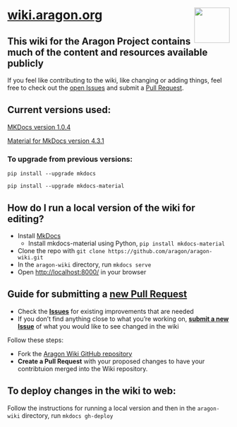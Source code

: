# [wiki.aragon.org](https://wiki.aragon.org/) <img align="right" src="https://github.com/aragon/design/blob/master/readme-logo.png" height="80px" />

## This wiki for the Aragon Project contains much of the content and resources available publicly

If you feel like contributing to the wiki, like changing or adding things, feel free to check out the [open Issues](https://github.com/aragon/aragon-wiki/issues) and submit a [Pull Request](https://github.com/aragon/aragon-wiki/pulls).

## Current versions used:
[MKDocs version 1.0.4](http://www.mkdocs.org/about/release-notes/)

[Material for MkDocs version 4.3.1](https://squidfunk.github.io/mkdocs-material/release-notes/)

### To upgrade from previous versions:
`pip install --upgrade mkdocs`

`pip install --upgrade mkdocs-material`

## How do I run a local version of the wiki for editing?

- Install [MkDocs](http://www.mkdocs.org/)
  - Install mkdocs-material using Python, `pip install mkdocs-material`
- Clone the repo with `git clone https://github.com/aragon/aragon-wiki.git`
- In the `aragon-wiki` directory, run `mkdocs serve`
- Open [http://localhost:8000/](http://localhost:8000/) in your browser

## Guide for submitting a [new Pull Request](https://github.com/aragon/aragon-wiki/pulls)

- Check the [**Issues**](https://github.com/aragon/aragon-wiki/issues) for existing improvements that are needed
- If you don’t find anything close to what you’re working on, [**submit a new Issue**](https://github.com/aragon/aragon-wiki/issues/new) of what you would like to see changed in the wiki

Follow these steps:

- Fork the [Aragon Wiki GitHub repository](https://github.com/aragon/aragon-wiki)
- **Create a Pull Request** with your proposed changes to have your contribtuion merged into the Wiki repository.

## To deploy changes in the wiki to web:

Follow the instructions for running a local version and then in the `aragon-wiki` directory, run `mkdocs gh-deploy`
